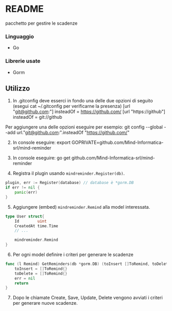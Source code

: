 # README

pacchetto per gestire le scadenze

### Linguaggio

- Go

### Librerie usate

- Gorm

## Utilizzo

1. In .gitconfig deve esserci in fondo una delle due opzioni di seguito (esegui cat ~/.gitconfig per verificarne la presenza)
   [url "git@github.com:"]
   insteadOf = https://github.com/
   [url "https://github"]
   insteadOf = git://github

Per aggiungere una delle opzioni eseguire per esempio:
git config --global --add url."git@github.com:".insteadOf "https://github.com/"

2. In console eseguire: export GOPRIVATE=github.com/Mind-Informatica-srl/mind-reminder

3. In console eseguire: go get github.com/Mind-Informatica-srl/mind-reminder

4. Registra il plugin usando `mindreminder.Register(db)`.

```go
plugin, err := Register(database) // database è *gorm.DB
if err != nil {
	panic(err)
}
```

5. Aggiungere (embed) `mindreminder.Remind` alla model interessata.

```go
type User struct{
    Id        uint
    CreatedAt time.Time
    // ...

    mindreminder.Remind
}
```

6. Per ogni model definire i criteri per generare le scadenze

```go
func (l Remind) GetReminders(db *gorm.DB) (toInsert []ToRemind, toDelete []ToRemind, err error) {
	toInsert = []ToRemind{}
	toDelete = []ToRemind{}
	err = nil
	return
}
```

7. Dopo le chiamate Create, Save, Update, Delete vengono avviati i criteri per generare nuove scadenze.
